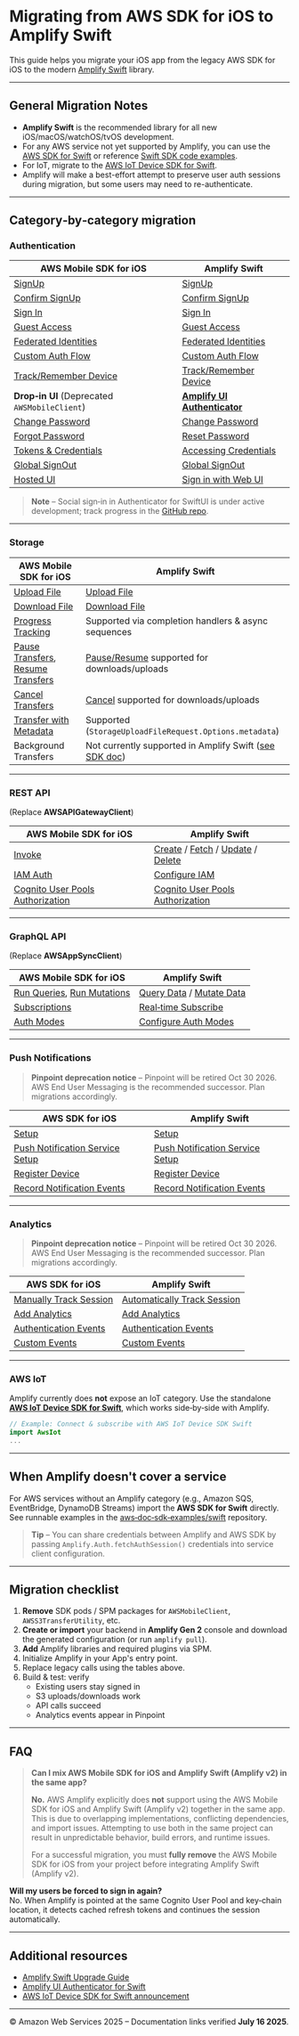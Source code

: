 # Migrating from AWS SDK for iOS to Amplify Swift

This guide helps you migrate your iOS app from the legacy AWS SDK for iOS to the modern [Amplify Swift](https://docs.amplify.aws/gen1/swift/) library. 

---

## General Migration Notes

- **Amplify Swift** is the recommended library for all new iOS/macOS/watchOS/tvOS development.
- For any AWS service not yet supported by Amplify, you can use the [AWS SDK for Swift](https://github.com/awslabs/aws-sdk-swift) or reference [Swift SDK code examples](https://github.com/awsdocs/aws-doc-sdk-examples/tree/main/swift).
- For IoT, migrate to the [AWS IoT Device SDK for Swift](https://github.com/aws/aws-iot-device-sdk-swift/blob/main/Package.swift).
- Amplify will make a best-effort attempt to preserve user auth sessions during migration, but some users may need to re-authenticate.

---

## Category‑by‑category migration

### Authentication

| AWS Mobile SDK for iOS                                                                                          | Amplify Swift                                                                                                     |
| --------------------------------------------------------------------------------------------------------------- | ----------------------------------------------------------------------------------------------------------------- |
| [SignUp](https://docs.amplify.aws/gen1/swift/sdk/auth/working-with-api/#signup)                                 | [SignUp](https://docs.amplify.aws/gen1/swift/build-a-backend/auth/enable-sign-in/#register-a-user)               |
| [Confirm SignUp](https://docs.amplify.aws/gen1/swift/sdk/auth/working-with-api/#confirm-signup)                 | [Confirm SignUp](https://docs.amplify.aws/gen1/swift/build-a-backend/auth/enable-sign-in/#register-a-user)        |
| [Sign In](https://docs.amplify.aws/gen1/swift/sdk/auth/working-with-api/#signin)                                | [Sign In](https://docs.amplify.aws/gen1/swift/build-a-backend/auth/enable-sign-in/#sign-in-a-user)                |
| [Guest Access](https://docs.amplify.aws/gen1/swift/sdk/auth/guest-access/)                                      | [Guest Access](https://docs.amplify.aws/gen1/swift/build-a-backend/auth/enable-guest-access/)                     |
| [Federated Identities](https://docs.amplify.aws/gen1/swift/sdk/auth/federated-identities/)                      | [Federated Identities](https://docs.amplify.aws/gen1/swift/build-a-backend/auth/advanced-workflows/#identity-pool-federation) |
| [Custom Auth Flow](https://docs.amplify.aws/gen1/swift/sdk/auth/custom-auth-flow/)                              | [Custom Auth Flow](https://docs.amplify.aws/gen1/swift/build-a-backend/auth/sign-in-custom-flow/#configure-auth-category) |
| [Track/Remember Device](https://docs.amplify.aws/gen1/swift/sdk/auth/device-features/)                          | [Track/Remember Device](https://docs.amplify.aws/gen1/swift/build-a-backend/auth/remember-device/#configure-auth-category) |
| **Drop‑in UI** (Deprecated `AWSMobileClient`)                                                                   | [**Amplify UI Authenticator**](https://ui.docs.amplify.aws/swift/connected-components/authenticator)              |
| [Change Password](https://docs.amplify.aws/gen1/swift/sdk/auth/working-with-api/#force-a-password-reset)         | [Change Password](https://docs.amplify.aws/gen1/swift/build-a-backend/auth/manage-passwords/#change-password)     |
| [Forgot Password](https://docs.amplify.aws/gen1/swift/sdk/auth/working-with-api/#forgot-password)               | [Reset Password](https://docs.amplify.aws/gen1/swift/build-a-backend/auth/multi-step-sign-in/#reset-password)     |
| [Tokens & Credentials](https://docs.amplify.aws/gen1/swift/sdk/auth/working-with-api/#managing-security-tokens) | [Accessing Credentials](https://docs.amplify.aws/gen1/swift/build-a-backend/auth/accessing-credentials/)          |
| [Global SignOut](https://docs.amplify.aws/gen1/swift/sdk/auth/working-with-api/#global-signout)                 | [Global SignOut](https://docs.amplify.aws/gen1/swift/build-a-backend/auth/sign-out/#global-sign-out)              |
| [Hosted UI](https://docs.amplify.aws/gen1/swift/sdk/auth/hosted-ui/#using-auth0-hosted-ui)                      | [Sign in with Web UI](https://docs.amplify.aws/gen1/swift/build-a-backend/auth/sign-in-with-web-ui/)              |

> **Note** – Social sign‑in in Authenticator for SwiftUI is under active development; track progress in the [GitHub repo](https://github.com/aws-amplify/amplify-ui-swift-authenticator).

---

### Storage

| AWS Mobile SDK for iOS                                                                             | Amplify Swift                                                                                           |
| -------------------------------------------------------------------------------------------------- | ------------------------------------------------------------------------------------------------------- |
| [Upload File](https://docs.amplify.aws/gen1/swift/sdk/storage/transfer-utility/#upload-a-file)     | [Upload File](https://docs.amplify.aws/gen1/swift/build-a-backend/storage/upload/)                      |
| [Download File](https://docs.amplify.aws/gen1/swift/sdk/storage/transfer-utility/#download-a-file) | [Download File](https://docs.amplify.aws/gen1/swift/build-a-backend/storage/download/#download-to-file) |
| [Progress Tracking](https://docs.amplify.aws/gen1/swift/sdk/storage/transfer-utility/#track-transfer-progress) | Supported via completion handlers & async sequences                                                     |
| [Pause Transfers](https://docs.amplify.aws/gen1/swift/sdk/storage/transfer-utility/#pause-a-transfer), [Resume Transfers](https://docs.amplify.aws/gen1/swift/sdk/storage/transfer-utility/#resume-a-transfer) | [Pause/Resume](https://docs.amplify.aws/gen1/swift/build-a-backend/storage/download/#cancel-pause-resume) supported for downloads/uploads |
| [Cancel Transfers](https://docs.amplify.aws/gen1/swift/sdk/storage/transfer-utility/#cancel-a-transfer) | [Cancel](https://docs.amplify.aws/gen1/swift/build-a-backend/storage/download/#cancel-pause-resume) supported for downloads/uploads |
| [Transfer with Metadata](https://docs.amplify.aws/gen1/swift/sdk/storage/transfer-utility/#transfer-with-object-metadata) | Supported (`StorageUploadFileRequest.Options.metadata`) |
| Background Transfers                                                                               | Not currently supported in Amplify Swift ([see SDK doc](https://docs.amplify.aws/gen1/swift/sdk/storage/transfer-utility/#background-transfers)) |

---

### REST API

(Replace **AWSAPIGatewayClient**)

| AWS Mobile SDK for iOS                                      | Amplify Swift                                                                                                                                                                                                                                                                                                                                                           |
| ----------------------------------------------------------- | ----------------------------------------------------------------------------------------------------------------------------------------------------------------------------------------------------------------------------------------------------------------------------------------------------------------------------------------------------------------------- |
| [Invoke](https://docs.amplify.aws/gen1/swift/sdk/api/rest/) | [Create](https://docs.amplify.aws/gen1/swift/build-a-backend/restapi/set-up-rest-api/#make-a-post-request) / [Fetch](https://docs.amplify.aws/gen1/swift/build-a-backend/restapi/fetch-data/) / [Update](https://docs.amplify.aws/gen1/swift/build-a-backend/restapi/update-data/) / [Delete](https://docs.amplify.aws/gen1/swift/build-a-backend/restapi/delete-data/) |
| [IAM Auth](https://docs.amplify.aws/gen1/swift/sdk/api/rest/#iam-authorization)                                                    | [Configure IAM](https://docs.amplify.aws/gen1/swift/build-a-backend/restapi/customize-authz/#iam-authorization)                                                                                                                                                                                                                                                         |
| [Cognito User Pools Authorization](https://docs.amplify.aws/gen1/swift/sdk/api/rest/#cognito-user-pools-authorization)                          | [Cognito User Pools Authorization](https://docs.amplify.aws/gen1/swift/build-a-backend/restapi/customize-authz/#cognito-user-pool-authorization)                                                                                                                                                                                                                                |

---

### GraphQL API

(Replace **AWSAppSyncClient**)

| AWS Mobile SDK for iOS | Amplify Swift                                                                                                           |
| ---------------------- | ----------------------------------------------------------------------------------------------------------------------- |
| [Run Queries](https://docs.amplify.aws/gen1/swift/sdk/api/graphql/#run-a-query), [Run Mutations](https://docs.amplify.aws/gen1/swift/sdk/api/graphql/#run-a-mutation) | [Query Data](https://docs.amplify.aws/gen1/swift/build-a-backend/graphqlapi/query-data/) / [Mutate Data](https://docs.amplify.aws/gen1/swift/build-a-backend/graphqlapi/mutate-data/) |
| [Subscriptions](https://docs.amplify.aws/gen1/swift/sdk/api/graphql/#subscribe-to-data)          | [Real‑time Subscribe](https://docs.amplify.aws/gen1/swift/build-a-backend/graphqlapi/subscribe-data/)                  |
| [Auth Modes](https://docs.amplify.aws/gen1/swift/sdk/api/graphql/#authorization-modes)             | [Configure Auth Modes](https://docs.amplify.aws/gen1/swift/build-a-backend/graphqlapi/customize-authz-modes/)          |

---

### Push Notifications

> **Pinpoint deprecation notice** – Pinpoint will be retired Oct 30 2026. AWS End User Messaging is the recommended successor. Plan migrations accordingly.

| AWS SDK for iOS                                                                                                                      | Amplify Swift                                                                                                                        |
|-------------------------------------------------------------------------------------------------------------------------------------|-------------------------------------------------------------------------------------------------------------------------------------|
| [Setup](https://docs.amplify.aws/gen1/swift/sdk/push-notifications/setup-push-service/)                                                | [Setup](https://docs.amplify.aws/gen1/swift/build-a-backend/push-notifications/set-up-push-notifications/)                          |
| [Push Notification Service Setup](https://docs.amplify.aws/gen1/swift/sdk/push-notifications/setup-push-service/)                   | [Push Notification Service Setup](https://docs.amplify.aws/gen1/swift/build-a-backend/push-notifications/set-up-push-service/)       |
| [Register Device](https://docs.amplify.aws/gen1/swift/sdk/push-notifications/messaging-campaign/)                                   | [Register Device](https://docs.amplify.aws/gen1/swift/build-a-backend/push-notifications/register-device/)                           |
| [Record Notification Events](https://docs.amplify.aws/gen1/swift/sdk/push-notifications/messaging-campaign/)                        | [Record Notification Events](https://docs.amplify.aws/gen1/swift/build-a-backend/push-notifications/record-notifications/)           |

---

### Analytics

> **Pinpoint deprecation notice** – Pinpoint will be retired Oct 30 2026. AWS End User Messaging is the recommended successor. Plan migrations accordingly.

| AWS SDK for iOS                                                                                                   | Amplify Swift                                                                                                                        |
|-------------------------------------------------------------------------------------------------------------------|-------------------------------------------------------------------------------------------------------------------------------------|
| [Manually Track Session](https://docs.amplify.aws/gen1/swift/sdk/analytics/getting-started/#add-analytics)         | [Automatically Track Session](https://docs.amplify.aws/gen1/swift/build-a-backend/more-features/analytics/set-up-analytics/#initialize-amplify-analytics) |
| [Add Analytics](https://docs.amplify.aws/gen1/swift/sdk/analytics/getting-started/#add-analytics)                  | [Add Analytics](https://docs.amplify.aws/gen1/swift/build-a-backend/more-features/analytics/set-up-analytics/#initialize-amplify-analytics)                |
| [Authentication Events](https://docs.amplify.aws/gen1/swift/sdk/analytics/events/#authentication-events)                  | [Authentication Events](https://docs.amplify.aws/gen1/swift/build-a-backend/more-features/analytics/record-events/#authentication-events)                  |
| [Custom Events](https://docs.amplify.aws/gen1/swift/sdk/analytics/events/#custom-events)                           | [Custom Events](https://docs.amplify.aws/gen1/swift/build-a-backend/more-features/analytics/record-events/)                                               |

---

### AWS IoT

Amplify currently does **not** expose an IoT category. Use the standalone [**AWS IoT Device SDK for Swift**](https://github.com/aws/aws-iot-device-sdk-swift/blob/main/Package.swift), which works side‑by‑side with Amplify.

```swift
// Example: Connect & subscribe with AWS IoT Device SDK Swift
import AwsIot
...
```

---

## When Amplify doesn't cover a service

For AWS services without an Amplify category (e.g., Amazon SQS, EventBridge, DynamoDB Streams) import the **AWS SDK for Swift** directly.\
See runnable examples in the [aws‑doc‑sdk‑examples/swift](https://github.com/awsdocs/aws-doc-sdk-examples/tree/main/swift) repository.

> **Tip** – You can share credentials between Amplify and AWS SDK by passing `Amplify.Auth.fetchAuthSession()` credentials into service client configuration.

---

## Migration checklist

1. **Remove** SDK pods / SPM packages for `AWSMobileClient`, `AWSS3TransferUtility`, etc.
2. **Create or import** your backend in **Amplify Gen 2** console and download the generated configuration (or run `amplify pull`).
3. **Add** Amplify libraries and required plugins via SPM.
4. Initialize Amplify in your App's entry point.
5. Replace legacy calls using the tables above.
6. Build & test: verify
   - Existing users stay signed in
   - S3 uploads/downloads work
   - API calls succeed
   - Analytics events appear in Pinpoint

---

## FAQ

> **Can I mix AWS Mobile SDK for iOS and Amplify Swift (Amplify v2) in the same app?**
>
> **No.** AWS Amplify explicitly does **not** support using the AWS Mobile SDK for iOS and Amplify Swift (Amplify v2) together in the same app. This is due to overlapping implementations, conflicting dependencies, and import issues. Attempting to use both in the same project can result in unpredictable behavior, build errors, and runtime issues.
>
> For a successful migration, you must **fully remove** the AWS Mobile SDK for iOS from your project before integrating Amplify Swift (Amplify v2).

**Will my users be forced to sign in again?**\
No. When Amplify is pointed at the same Cognito User Pool and key‑chain location, it detects cached refresh tokens and continues the session automatically.

---

## Additional resources

- [Amplify Swift Upgrade Guide](https://docs.amplify.aws/gen1/swift/start/project-setup/upgrade-guide/)
- [Amplify UI Authenticator for Swift](https://github.com/aws-amplify/amplify-ui-swift-authenticator)
- [AWS IoT Device SDK for Swift announcement](https://aws.amazon.com/blogs/developer/introducing-the-aws-iot-device-sdk-for-swift-developer-preview/)

---

© Amazon Web Services 2025 – Documentation links verified **July 16 2025**. 